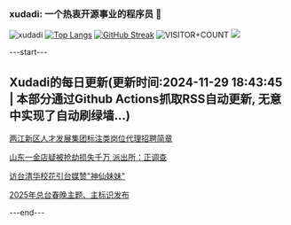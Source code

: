 ### xudadi: 一个热衷开源事业的程序员 👋

![xudadi](https://github-readme-stats-git-masterorgs-github-readme-stats-team.vercel.app/api?username=xudadi)
[![Top Langs](https://github-readme-stats.vercel.app/api/top-langs/?username=xudadi)](https://github.com/anuraghazra/github-readme-stats)
[![GitHub Streak](https://streak-stats.demolab.com?user=xudadi&locale=zh_Hans)](https://git.io/streak-stats)
![VISITOR+COUNT](https://komarev.com/ghpvc/?username=xudadi&label=VISITOR+COUNT)
![](https://raw.githubusercontent.com/xudadi/xudadi/main/assets/github-contribution-grid-snake.svg)


---start---

## Xudadi的每日更新(更新时间:2024-11-29 18:43:45 | 本部分通过Github Actions抓取RSS自动更新, 无意中实现了自动刷绿墙...)

[两江新区人才发展集团标注类岗位代理招聘简章](https://www.gongkaoleida.com/article/2212329)

[山东一金店疑被抢劫损失千万 派出所：正调查](https://m.163.com/news/article/JI5LRF970001899O.html)

[访台清华校花引台媒赞"神仙妹妹"](https://m.163.com/news/article/JI5FLVTQ0550B6IS.html)

[2025年总台春晚主题、主标识发布](https://m.163.com/news/article/JI5KCM440534A4SC.html)

---end---
